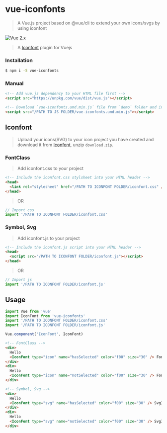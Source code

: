 # vue-iconfonts

> A Vue.js project based on @vue/cli to extend your own icons/svgs by using iconfont

![Vue 2.x](https://img.shields.io/badge/vue-2.x-green.svg 'Vue 2 Compatible')

> A [Iconfont](http://www.iconfont.cn/) plugin for Vuejs

### Installation

```bash
$ npm i -S vue-iconfonts
```

### Manual

```html
<!-- Add vue.js dependency to your HTML file first -->
<script src="https://unpkg.com/vue/dist/vue.js"></script>

<!-- Download `vue-iconfonts.umd.min.js` file from `demo` folder and include it to your HTML file -->
<script src="/PATH TO JS FOLDER/vue-iconfonts.umd.min.js"></script>
```

## Iconfont

> Upload your icons(SVG) to your icon project you have created and download it from [Iconfont](https://www.iconfont.cn/), unzip `download.zip`.

### FontClass

> Add iconfont.css to your project

```html
<!-- Include the iconfont.css stylsheet into your HTML header -->
<head>
  <link rel="stylesheet" href="/PATH TO ICONFONT FOLDER/iconfont.css" />
</head>
```

> OR

```javascript
// Import css
import '/PATH TO ICONFONT FOLDER/iconfont.css'
```

### Symbol, Svg

> Add iconfont.js to your project

```html
<!-- Include the iconfont.js script into your HTML header -->
<head>
  <script src="/PATH TO ICONFONT FOLDER/iconfont.js"></script>
</head>
```

> OR

```javascript
// Import js
import '/PATH TO ICONFONT FOLDER/iconfont.js'
```

## Usage

```javascript
import Vue from 'vue'
import IconFont from 'vue-iconfonts'
import '/PATH TO ICONFONT FOLDER/iconfont.css'
import '/PATH TO ICONFONT FOLDER/iconfont.js'

Vue.component('IconFont', IconFont)
```

```html
<!-- FontClass -->
<div>
  Hello
  <IconFont type="icon" name="hasSelected" color="f00" size="30" /> FontIcon
</div>
<div>
  Hello
  <IconFont type="icon" name="notSelected" color="f00" size="30" /> FontIcon
</div>

<!-- Symbol, Svg -->
<div>
  Hello
  <IconFont type="svg" name="hasSelected" color="f00" size="30" /> SvgIcon
</div>
<div>
  Hello
  <IconFont type="svg" name="notSelected" color="f00" size="30" /> SvgIcon
</div>
```
